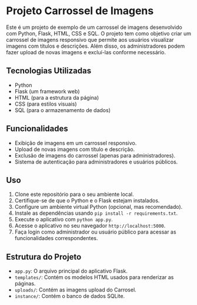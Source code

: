 # Projeto Carrossel de Imagens

Este é um projeto de exemplo de um carrossel de imagens desenvolvido com Python, Flask, HTML, CSS e SQL. O projeto tem como objetivo criar um carrossel de imagens responsivo que permite aos usuários visualizar imagens com títulos e descrições. Além disso, os administradores podem fazer upload de novas imagens e excluí-las conforme necessário.

## Tecnologias Utilizadas

- Python
- Flask (um framework web)
- HTML (para a estrutura da página)
- CSS (para estilos visuais)
- SQL (para o armazenamento de dados)

## Funcionalidades

- Exibição de imagens em um carrossel responsivo.
- Upload de novas imagens com título e descrição.
- Exclusão de imagens do carrossel (apenas para administradores).
- Sistema de autenticação para administradores e usuários públicos.

## Uso

1. Clone este repositório para o seu ambiente local.
2. Certifique-se de que o Python e o Flask estejam instalados.
3. Configure um ambiente virtual Python (opcional, mas recomendado).
4. Instale as dependências usando `pip install -r requirements.txt`.
5. Execute o aplicativo com `python app.py`.
6. Acesse o aplicativo no seu navegador `http://localhost:5000`.
7. Faça login como administrador ou usuário público para acessar as funcionalidades correspondentes.

## Estrutura do Projeto

- `app.py`: O arquivo principal do aplicativo Flask.
- `templates/`: Contém os modelos HTML usados para renderizar as páginas.
- `uploads/`: Contém as imagens upload do Carrosel.
- `instance/`: Contém o banco de dados SQLite.



